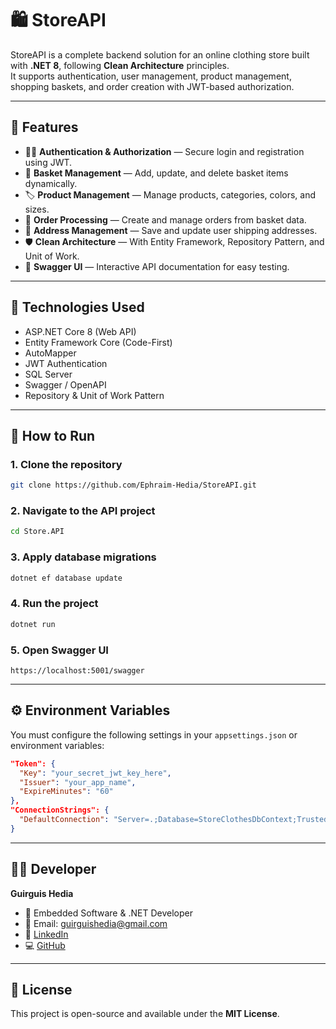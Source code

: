 # 🛍️ StoreAPI

StoreAPI is a complete backend solution for an online clothing store built with **.NET 8**, following **Clean Architecture** principles.  
It supports authentication, user management, product management, shopping baskets, and order creation with JWT-based authorization.

---

## 🚀 Features

- 🧑‍💻 **Authentication & Authorization** — Secure login and registration using JWT.
- 🧺 **Basket Management** — Add, update, and delete basket items dynamically.
- 🏷️ **Product Management** — Manage products, categories, colors, and sizes.
- 🚚 **Order Processing** — Create and manage orders from basket data.
- 🏡 **Address Management** — Save and update user shipping addresses.
- 🛡️ **Clean Architecture** — With Entity Framework, Repository Pattern, and Unit of Work.
- 🧾 **Swagger UI** — Interactive API documentation for easy testing.

---

## 🧩 Technologies Used

- ASP.NET Core 8 (Web API)
- Entity Framework Core (Code-First)
- AutoMapper
- JWT Authentication
- SQL Server
- Swagger / OpenAPI
- Repository & Unit of Work Pattern

---

## 🧪 How to Run

### 1. Clone the repository
```bash
git clone https://github.com/Ephraim-Hedia/StoreAPI.git
```

### 2. Navigate to the API project
```bash
cd Store.API
```

### 3. Apply database migrations
```bash
dotnet ef database update
```

### 4. Run the project
```bash
dotnet run
```

### 5. Open Swagger UI
```
https://localhost:5001/swagger
```

---

## ⚙️ Environment Variables

You must configure the following settings in your `appsettings.json` or environment variables:

```json
"Token": {
  "Key": "your_secret_jwt_key_here",
  "Issuer": "your_app_name",
  "ExpireMinutes": "60"
},
"ConnectionStrings": {
  "DefaultConnection": "Server=.;Database=StoreClothesDbContext;Trusted_Connection=True;MultipleActiveResultSets=true;TrustServerCertificate=True"
}
```

---

## 🧑‍💻 Developer

**Guirguis Hedia**  
- 💼 Embedded Software & .NET Developer  
- 📧 Email: guirguishedia@gmail.com  
- 🔗 [LinkedIn](https://www.linkedin.com/in/guirguis-hedia-501446207/)  
- 💻 [GitHub](https://github.com/Ephraim-Hedia)

---

## 🏁 License

This project is open-source and available under the **MIT License**.
